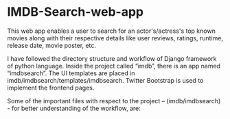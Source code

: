 # IMDB-Search-web-app
This web app enables a user to search for an actor's/actress's top known movies along with their respective details like user reviews, ratings, runtime, release date, movie poster, etc. 

I have followed the directory structure and workflow of Django framework of python language. Inside the project called “imdb”, there is an app named “imdbsearch”. The UI templates are placed in imdb/imdbsearch/templates/imdbsearch. Twitter Bootstrap is used to implement the frontend pages.

Some of the important files with respect to the project – (imdb/imdbsearch) - for better understanding of the workflow, are:


